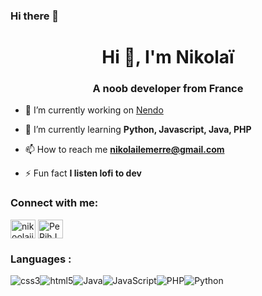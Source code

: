### Hi there 👋
<h1 align="center">Hi 👋, I'm Nikolaï</h1>
<h3 align="center">A noob developer from France</h3>

- 🔭 I’m currently working on [Nendo](https://github.com/Nikoolaii/Nendo-py-V2)

- 🌱 I’m currently learning **Python, Javascript, Java, PHP**

- 📫 How to reach me **nikolailemerre@gmail.com**

- ⚡ Fun fact **I listen lofi to dev**

<h3 align="left">Connect with me:</h3>
<p align="left">
<a href="https://twitter.com/nikoolaii_" target="blank"><img align="center" src="https://raw.githubusercontent.com/rahuldkjain/github-profile-readme-generator/master/src/images/icons/Social/twitter.svg" alt="nikoolaii_" height="30" width="40" /></a>
<a href="https://discord.gg/PeRjhJa" target="blank"><img align="center" src="https://raw.githubusercontent.com/rahuldkjain/github-profile-readme-generator/master/src/images/icons/Social/discord.svg" alt="PeRjhJa" height="30" width="40" /></a>
</p>

<h3 align="left">Languages :</h3>
<img align = "center" src="https://img.shields.io/badge/CSS3-1572B6?style=for-the-badge&logo=css3&logoColor=white" alt="css3" /><img align = "center" src="https://img.shields.io/badge/HTML5-E34F26?style=for-the-badge&logo=html5&logoColor=white" alt="html5" /><img align = "center" src="https://img.shields.io/badge/Java-ED8B00?style=for-the-badge&logo=java&logoColor=white" alt="Java" /><img align = "center" src="https://img.shields.io/badge/JavaScript-323330?style=for-the-badge&logo=javascript&logoColor=F7DF1E
" alt="JavaScript" /><img align = "center" src="https://img.shields.io/badge/PHP-777BB4?style=for-the-badge&logo=php&logoColor=white
" alt="PHP" /><img align = "center" src="https://img.shields.io/badge/Python-FFD43B?style=for-the-badge&logo=python&logoColor=blue
" alt="Python" /><img align = "center" src="" alt="" />
